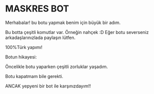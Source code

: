 # MASKRES BOT
Merhabalar! bu botu yapmak benim için büyük bir adım.

Bu botta çeşitli komutlar var. Örneğin nahçek :D
Eğer botu severseniz arkadaşlarınızlada paylaşın lütfen.

100%Türk yapımı!

Botun hikayesi:

Öncelikle botu yaparken çeşitli zorluklar yaşadım.

Botu kapatmam bile gerekti.

ANCAK yepyeni bir bot ile karşınızdayım!!
